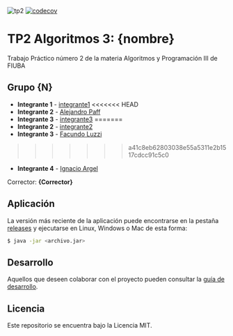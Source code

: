 ![tp2](https://github.com/nspiguleman/algo3_tp2/actions/workflows/build.yml/badge.svg) [![codecov](https://codecov.io/gh/nspiguelman/algo3_tp2/branch/master/graph/badge.svg)](https://codecov.io/gh/nspiguelman/algo3_tp2)

# TP2 Algoritmos 3: {nombre} 

Trabajo Práctico número 2 de la materia Algoritmos y Programación III de FIUBA

## Grupo {N}

* **Integrante 1** - [integrante1](https://github.com/integrante1)
<<<<<<< HEAD
* **Integrante 2** - [Alejandro Paff](https://github.com/AlePaff)
* **Integrante 3** - [integrante3](https://github.com/integrante3)
=======
* **Integrante 2** - [integrante2](https://github.com/integrante2)
* **Integrante 3** - [Facundo Luzzi](https://github.com/faccu01)
>>>>>>> a41c8eb62803038e55a5311e2b1517cdcc91c5c0
* **Integrante 4** - [Ignacio Argel](https://github.com/argelignacio)

Corrector: **{Corrector}**

## Aplicación

La versión más reciente de la aplicación puede encontrarse en la pestaña [releases](https://github.com/nspiguelman/algo3_tp2/releases/latest) y ejecutarse en Linux, Windows o Mac de esta forma:

```bash
$ java -jar <archivo.jar>
```

## Desarrollo

Aquellos que deseen colaborar con el proyecto pueden consultar la [guía de desarrollo](./docs/Desarrollo.md).

## Licencia

Este repositorio se encuentra bajo la Licencia MIT.


